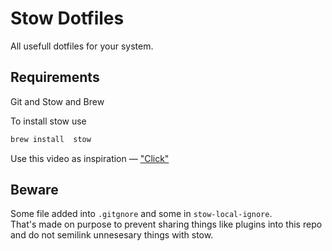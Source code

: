 # Stow Dotfiles

All usefull dotfiles  for your system.

## Requirements

Git and Stow and Brew </br>

To install stow use
```sh
brew install  stow
```

Use this video as inspiration &mdash; ["Click"](https://www.youtube.com/watch?v=y6XCebnB9gs) </br>

## Beware
Some file added into `.gitgnore` and some in `stow-local-ignore`. </br>
That's made on purpose to prevent sharing things like plugins into this repo and do not semilink unnesesary things with stow.
